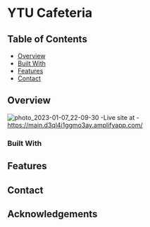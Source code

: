 # YTU Cafeteria

## Table of Contents

- [Overview](#overview)
- [Built With](#built-with)
- [Features](#features)
- [Contact](#contact)


## Overview

![photo_2023-01-07_22-09-30](https://user-images.githubusercontent.com/78092551/211158814-5e7226fa-4a4c-47c2-b028-67452cb6a25a.jpg)
-Live site at - https://main.d3ql4i1ggmo3ay.amplifyapp.com/

<!-- TODO: Add a screenshot of the live project.
    1. Link to a 'live demo.'
    2. Describe your overall experience in a couple of sentences.
    3. List a few specific technical things that you learned or improved on.
    4. Share any other tips or guidance for others attempting this or something similar.
 -->
 
 

### Built With

<!-- TODO: List any MAJOR libraries/frameworks (e.g. React, Tailwind) with links to their homepages. -->

## Features

<!-- TODO: List what specific 'user problems' that this application solves. -->

## Contact

<!-- TODO: Include icons and links to your RELEVANT, PROFESSIONAL 'DEV-ORIENTED' social media. LinkedIn and dev.to are minimum. -->

## Acknowledgements

<!-- TODO: List any blog posts, tutorials or plugins that you may have used to complete the project. Only list those that had a significant impact. Obviously, we all 'Google' stuff while working on our things, but maybe something in particular stood out as a 'major contributor' to your skill set for this project. -->
